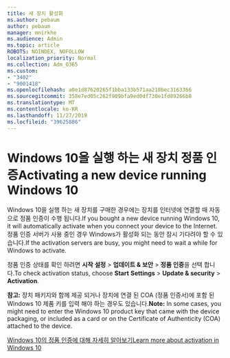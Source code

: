 ```yaml
---
title: 새 장치 활성화
ms.author: pebaum
author: pebaum
manager: mnirkhe
ms.audience: Admin
ms.topic: article
ROBOTS: NOINDEX, NOFOLLOW
localization_priority: Normal
ms.collection: Adm_O365
ms.custom:
- "3402"
- "9001418"
ms.openlocfilehash: a0e1d87620265f1bba133b571aa218bec3163366
ms.sourcegitcommit: 358e7ed05c262f909bfa9ed0df730e1fd89266b8
ms.translationtype: MT
ms.contentlocale: ko-KR
ms.lasthandoff: 11/27/2019
ms.locfileid: "39625886"
---
```

# <a name="activating-a-new-device-running-windows-10"></a><span data-ttu-id="85c47-102">Windows 10을 실행 하는 새 장치 정품 인증</span><span class="sxs-lookup"><span data-stu-id="85c47-102">Activating a new device running Windows 10</span></span>

<span data-ttu-id="85c47-103">Windows 10을 실행 하는 새 장치를 구매한 경우에는 장치를 인터넷에 연결할 때 자동으로 정품 인증이 수행 됩니다.</span><span class="sxs-lookup"><span data-stu-id="85c47-103">If you bought a new device running Windows 10, it will automatically activate when you connect your device to the Internet.</span></span> <span data-ttu-id="85c47-104">정품 인증 서버가 사용 중인 경우 Windows가 활성화 되는 동안 잠시 기다려야 할 수 있습니다.</span><span class="sxs-lookup"><span data-stu-id="85c47-104">If the activation servers are busy, you might need to wait a while for Windows to activate.</span></span>

<span data-ttu-id="85c47-105">정품 인증 상태를 확인 하려면 **시작** **설정** > **업데이트 & 보안** > **정품 인증**을 선택 합니다.</span><span class="sxs-lookup"><span data-stu-id="85c47-105">To check activation status, choose **Start** **Settings** > **Update & security** > **Activation**.</span></span>

<span data-ttu-id="85c47-106">**참고:** 장치 패키지와 함께 제공 되거나 장치에 연결 된 COA (정품 인증서)에 포함 된 Windows 10 제품 키를 입력 해야 하는 경우도 있습니다.</span><span class="sxs-lookup"><span data-stu-id="85c47-106">**Note:** In some cases, you might need to enter the Windows 10 product key that came with the device packaging, or included as a card or on the Certificate of Authenticity (COA) attached to the device.</span></span>

[<span data-ttu-id="85c47-107">Windows 10의 정품 인증에 대해 자세히 알아보기</span><span class="sxs-lookup"><span data-stu-id="85c47-107">Learn more about activation in Windows 10</span></span>](https://support.microsoft.com/help/12440)